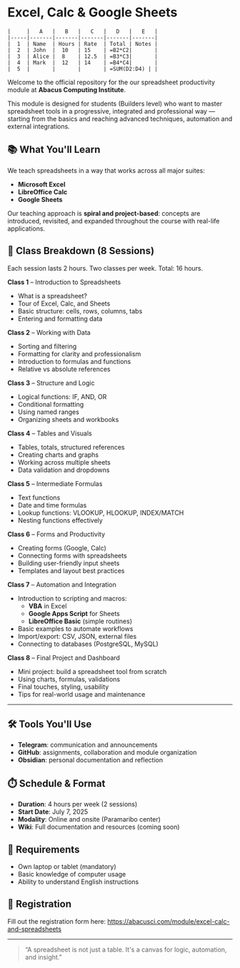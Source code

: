 # Excel, Calc & Google Sheets

```
|     |   A   |   B   |   C   |   D   |   E   |
|-----|-------|-------|-------|-------|-------|
|  1  | Name  | Hours | Rate  | Total | Notes |
|  2  | John  |  10   | 15    | =B2*C2|       |
|  3  | Alice |  8    | 12.5  | =B3*C3|       |
|  4  | Mark  |  12   | 14    | =B4*C4|       |
|  5  |       |       |       | =SUM(D2:D4) | |
```

Welcome to the official repository for the our spreadsheet productivity module at **Abacus Computing Institute**.

This module is designed for students (Builders level) who want to master spreadsheet tools in a progressive, integrated and professional way — starting from the basics and reaching advanced techniques, automation and external integrations.

## 📚 What You'll Learn

We teach spreadsheets in a way that works across all major suites:
- **Microsoft Excel**
- **LibreOffice Calc**
- **Google Sheets**

Our teaching approach is **spiral and project-based**: concepts are introduced, revisited, and expanded throughout the course with real-life applications.

## 🧭 Class Breakdown (8 Sessions)

Each session lasts 2 hours. Two classes per week. Total: 16 hours.

**Class 1** – Introduction to Spreadsheets
- What is a spreadsheet?
- Tour of Excel, Calc, and Sheets
- Basic structure: cells, rows, columns, tabs
- Entering and formatting data

**Class 2** – Working with Data
- Sorting and filtering
- Formatting for clarity and professionalism
- Introduction to formulas and functions
- Relative vs absolute references

**Class 3** – Structure and Logic
- Logical functions: IF, AND, OR
- Conditional formatting
- Using named ranges
- Organizing sheets and workbooks

**Class 4** – Tables and Visuals
- Tables, totals, structured references
- Creating charts and graphs
- Working across multiple sheets
- Data validation and dropdowns

**Class 5** – Intermediate Formulas
- Text functions
- Date and time formulas
- Lookup functions: VLOOKUP, HLOOKUP, INDEX/MATCH
- Nesting functions effectively

**Class 6** – Forms and Productivity
- Creating forms (Google, Calc)
- Connecting forms with spreadsheets
- Building user-friendly input sheets
- Templates and layout best practices

**Class 7** – Automation and Integration
- Introduction to scripting and macros:
  - **VBA** in Excel
  - **Google Apps Script** for Sheets
  - **LibreOffice Basic** (simple routines)
- Basic examples to automate workflows
- Import/export: CSV, JSON, external files
- Connecting to databases (PostgreSQL, MySQL)

**Class 8** – Final Project and Dashboard
- Mini project: build a spreadsheet tool from scratch
- Using charts, formulas, validations
- Final touches, styling, usability
- Tips for real-world usage and maintenance

---

## 🛠️ Tools You'll Use

- **Telegram**: communication and announcements
- **GitHub**: assignments, collaboration and module organization
- **Obsidian**: personal documentation and reflection

## ⏱️ Schedule & Format

- **Duration**: 4 hours per week (2 sessions)
- **Start Date**: July 7, 2025
- **Modality**: Online and onsite (Paramaribo center)
- **Wiki**: Full documentation and resources (coming soon)

## 📎 Requirements

- Own laptop or tablet (mandatory)
- Basic knowledge of computer usage
- Ability to understand English instructions

## 📝 Registration

Fill out the registration form here: https://abacusci.com/module/excel-calc-and-spreadsheets

---

> “A spreadsheet is not just a table. It's a canvas for logic, automation, and insight.”
